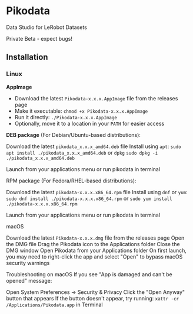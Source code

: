 # Pikodata
Data Studio for LeRobot Datasets

Private Beta - expect bugs!

## Installation

### Linux

**AppImage**
- Download the latest `Pikodata-x.x.x.AppImage` file from the releases page
- Make it executable: `chmod +x Pikodata-x.x.x.AppImage`
- Run it directly: `./Pikodata-x.x.x.AppImage`
- Optionally, move it to a location in your `PATH` for easier access


**DEB package** (For Debian/Ubuntu-based distributions):

Download the latest `pikodata_x.x.x_amd64.deb` file
Install using `apt`:
`sudo apt install ./pikodata_x.x.x_amd64.deb`
or `dpkg`
`sudo dpkg -i ./pikodata_x.x.x_amd64.deb`

Launch from your applications menu or run pikodata in terminal


RPM package (For Fedora/RHEL-based distributions):

Download the latest `pikodata-x.x.x.x86_64.rpm` file
Install using `dnf` or `yum`:
`sudo dnf install ./pikodata-x.x.x.x86_64.rpm`
or
`sudo yum install ./pikodata-x.x.x.x86_64.rpm`

Launch from your applications menu or run pikodata in terminal



macOS

Download the latest `Pikodata-x.x.x.dmg` file from the releases page
Open the DMG file
Drag the Pikodata icon to the Applications folder
Close the DMG window
Open Pikodata from your Applications folder
On first launch, you may need to right-click the app and select "Open" to bypass macOS security warnings

Troubleshooting on macOS
If you see "App is damaged and can't be opened" message:

Open System Preferences → Security & Privacy
Click the "Open Anyway" button that appears
If the button doesn't appear, try running: `xattr -cr /Applications/Pikodata.app` in Terminal
